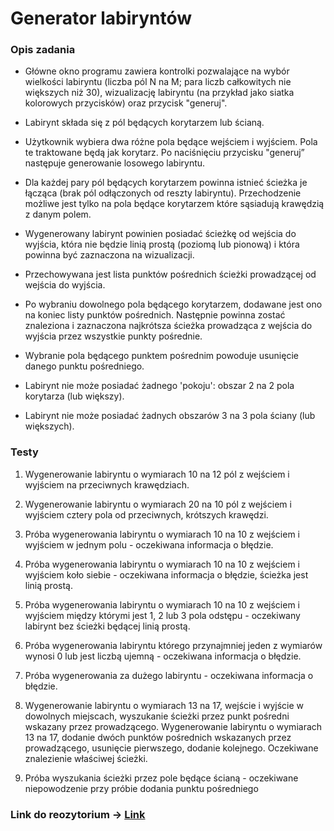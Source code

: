 # Generator labiryntów
### Opis zadania
* Główne okno programu zawiera kontrolki pozwalające na wybór wielkości labiryntu (liczba pól N na M; para liczb całkowitych nie większych niż 30), wizualizację labiryntu (na przykład jako siatka kolorowych przycisków) oraz przycisk "generuj".

* Labirynt składa się z pól będących korytarzem lub ścianą.

* Użytkownik wybiera dwa różne pola będące wejściem i wyjściem. Pola te traktowane będą jak korytarz. Po naciśnięciu przycisku "generuj” następuje generowanie losowego labiryntu.

* Dla każdej pary pól będących korytarzem powinna istnieć ścieżka je łącząca (brak pól odłączonych od reszty labiryntu). Przechodzenie możliwe jest tylko na pola będące korytarzem które sąsiadują krawędzią z danym polem. 

* Wygenerowany labirynt powinien posiadać ścieżkę od wejścia do wyjścia, która nie będzie linią prostą (poziomą lub pionową) i która powinna być zaznaczona na wizualizacji.

* Przechowywana jest lista punktów pośrednich ścieżki prowadzącej od wejścia do wyjścia.

* Po wybraniu dowolnego pola będącego korytarzem, dodawane jest ono na koniec listy punktów pośrednich. Następnie powinna zostać znaleziona i zaznaczona najkrótsza ścieżka prowadząca z wejścia do wyjścia przez wszystkie punkty pośrednie.

* Wybranie pola będącego punktem pośrednim powoduje usunięcie danego punktu pośredniego.

* Labirynt nie może posiadać żadnego 'pokoju': obszar 2 na 2 pola korytarza (lub większy).

* Labirynt nie może posiadać żadnych obszarów 3 na 3 pola ściany (lub większych).

### Testy
1. Wygenerowanie labiryntu o wymiarach 10 na 12 pól z wejściem i wyjściem na przeciwnych krawędziach.

2. Wygenerowanie labiryntu o wymiarach 20 na 10 pól z wejściem i wyjściem cztery pola od przeciwnych, krótszych krawędzi.

3. Próba wygenerowania labiryntu o wymiarach 10 na 10 z wejściem i wyjściem w jednym polu - oczekiwana informacja o błędzie.

4. Próba wygenerowania labiryntu o wymiarach 10 na 10 z wejściem i wyjściem koło siebie - oczekiwana informacja o błędzie, ścieżka jest linią prostą.

5. Próba wygenerowania labiryntu o wymiarach 10 na 10 z wejściem i wyjściem między którymi jest 1, 2 lub 3 pola odstępu - oczekiwany labirynt bez ścieżki będącej linią prostą.

6. Próba wygenerowania labiryntu którego przynajmniej jeden z wymiarów wynosi 0 lub jest liczbą ujemną - oczekiwana informacja o błędzie.

7. Próba wygenerowania za dużego labiryntu - oczekiwana informacja o błędzie.

8. Wygenerowanie labiryntu o wymiarach 13 na 17, wejście i wyjście w dowolnych miejscach, wyszukanie ścieżki przez punkt pośredni wskazany przez prowadzącego. Wygenerowanie labiryntu o wymiarach 13 na 17, dodanie dwóch punktów pośrednich wskazanych przez prowadzącego, usunięcie pierwszego, dodanie kolejnego. Oczekiwane znalezienie właściwej ścieżki.

9. Próba wyszukania ścieżki przez pole będące ścianą - oczekiwane niepowodzenie przy próbie dodania punktu pośredniego


### Link do reozytorium -> [Link](https://github.com/Abbion/Python-Labyrinth-Generator "Link")
